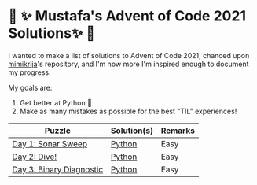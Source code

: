 # :christmas_tree: :sparkles: Mustafa's Advent of Code 2021 Solutions:sparkles: :christmas_tree:

I wanted to make a list of solutions to Advent of Code 2021, chanced upon [mimikrija](https://github.com/mimikrija/AdventOfCode2020)'s repository, and I'm now more I'm inspired enough to document my progress.  

My goals are:

1. Get better at Python :snake:
2.  Make as many mistakes as possible for the best "TIL" experiences! 

Puzzle | Solution(s) | Remarks |
---    |---    |----
[Day 1: Sonar Sweep](https://adventofcode.com/2021/day/1) | [Python](python/01.py) | Easy |
[Day 2: Dive!](https://adventofcode.com/2021/day/2) | [Python](python/02.py) | Easy |
[Day 3: Binary Diagnostic](https://adventofcode.com/2021/day/3) | [Python](python/03.py) | Easy|
